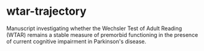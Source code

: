 # wtar-trajectory

Manuscript investigating whether the Wechsler Test of Adult Reading (WTAR) remains a stable measure of premorbid functioning in the presence of current cognitive impairment in Parkinson's disease.
